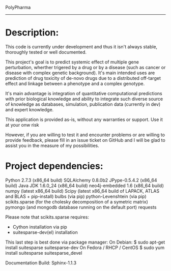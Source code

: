 PolyPharma
**********

Description:
============

This code is currently under development and thus it isn't always stable, thoroughly tested or well documented.

This project's goal is to predict systemic effect of multiple gene perturbation, wherther trigered by a drug or by
a disease (such as cancer or disease with complex genetic background). It's main intended uses are prediction of
drug toxicity of de-novo drugs due to a distributed off-target effect and linkage between a phenotype and a complex
genotype.

It's main advantage is integration of quantitative computational predictions with prior biological knowledge and
ability to integrate such diverse source of knowledge as databases, simulation, publication data (currently in dev)
and expert knowledge.

This application is provided as-is, without any warranties or support. Use it at your onw risk

However, if you are willing to test it and encounter problems or are willing to provide feedback, please fill in
an issue ticket on GitHub and I will be glad to assist you in the measure of my possibilities.

Project dependencies:
=====================

Python 2.7.3 (x86_64 build)
SQLAlchemy 0.8.0b2
JPype-0.5.4.2 (x86_64 build)
Java JDK 1.6.0_24 (x86_64 build)
neo4j-embedded 1.6 (x86_64 build)
numpy (latest x86_64 build)
Scipy (latest x86_64 build of LAPACK, ATLAS and BLAS + pip-install)
bulbs (via pip)
python-Levenshtein (via pip)
scikits.sparse (for the cholesky decomposition of a symetric matrix)
pymongo (and mongodb database running on the default port)
requests

Please note that scikits.sparse requires:
 - Cython installation via pip
 - suitesparse-dev(el) installation

This last step is best done via package manager:
On Debian:
  $ sudo apt-get install suitesparse suitesparse-dev
On Fedora / RHCP / CentOS
  $ sudo yum install suitesparse suitesparse_devel


Documentation Build:
Sphinx-1.1.3